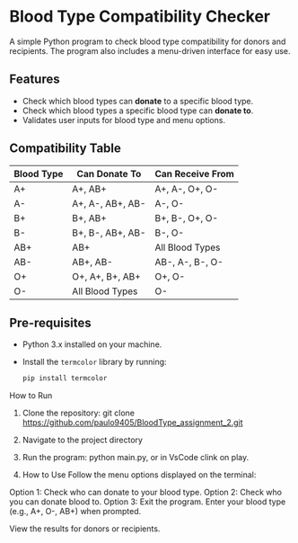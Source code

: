 # Blood Type Compatibility Checker

A simple Python program to check blood type compatibility for donors and recipients. The program also includes a menu-driven interface for easy use.

## Features

- Check which blood types can **donate** to a specific blood type.
- Check which blood types a specific blood type can **donate to**.
- Validates user inputs for blood type and menu options.

## Compatibility Table

| Blood Type | Can Donate To           | Can Receive From                  |
|------------|-------------------------|------------------------------------|
| A+         | A+, AB+                 | A+, A-, O+, O-                    |
| A-         | A+, A-, AB+, AB-        | A-, O-                            |
| B+         | B+, AB+                 | B+, B-, O+, O-                    |
| B-         | B+, B-, AB+, AB-        | B-, O-                            |
| AB+        | AB+                     | All Blood Types                   |
| AB-        | AB+, AB-                | AB-, A-, B-, O-                   |
| O+         | O+, A+, B+, AB+         | O+, O-                            |
| O-         | All Blood Types         | O-                                |

## Pre-requisites

- Python 3.x installed on your machine.
- Install the `termcolor` library by running:

  ```bash
  pip install termcolor


How to Run
1. Clone the repository: git clone https://github.com/paulo9405/BloodType_assignment_2.git

2. Navigate to the project directory

3. Run the program: python main.py, or in VsCode clink on play.

4. How to Use
Follow the menu options displayed on the terminal:

Option 1: Check who can donate to your blood type.
Option 2: Check who you can donate blood to.
Option 3: Exit the program.
Enter your blood type (e.g., A+, O-, AB+) when prompted.

View the results for donors or recipients.


